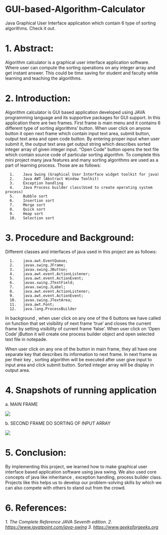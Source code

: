 # GUI-based-Algorithm-Calculator
Java Graphical User Interface  application which contain 6 type of sorting algorithms. Check it out.

# 1.	Abstract:		
Algorithm calculator is a graphical user interface application   software. Where user can compute the sorting operations on any integer array and get instant answer. This could be time saving for student and faculty while learning and teaching the algorithms.

# 2.	Introduction:
Algorithm calculator is GUI based application developed using JAVA programming language and its supportive packages for GUI support. In this application there are two frames. First frame is main menu and it contains 6 different type of sorting algorithms’ button. When user click on anyone button it open next frame which contain input text area, submit button, output text area and open code button. By entering proper input when user submit it, the output text area get output string which describes sorted integer array of given integer input. “Open Code” button opens the text file which contain source code of particular sorting algorithm.
	To complete this mini project many java features and many sorting algorithms are used as a part of learning process. Those are as follows:

      1.	Java Swing (Graphical User Interface widget toolkit for java)
      2.	Java AWT (Abstract Window Toolkit)
      3.	Exception handling 
      4.	Java Process builder class(Used to create operating system process)
      5.	Bubble sort
      6.	Insertion sort
      7.	Merge sort
      8.	Quick sort
      9.	Heap sort
      10.	Selection sort

# 3.	Procedure and Background:

Different classes and interfaces of java used in this project are as follows:

      1.	java.awt.EventQueue;
      2.	javax.swing.JFrame;
      3.	javax.swing.JButton;
      4.	java.awt.event.ActionListener;
      5.	java.awt.event.ActionEvent;
      6.	javax.swing.JTextField;
      7.	javax.swing.JLabel;
      8.	java.awt.event.ActionListener;
      9.	java.awt.event.ActionEvent;
      10.	javax.swing.JTextArea;
      11.	java.awt.Font;
      12.	java.lang.ProcessBuilder




In background , when user click on any one of the 6 buttons we have called on function
that set visibility of next frame ‘true’ and closes the current frame by setting visibility of current frame ‘false’. When user click on ‘Open Code’ jButton it will create one process builder object and open selected text file in notepade.

When user click on any one of the button in main frame, they all have one separate key that describes its information to next frame. In next frame as per their key , sorting algorithm will be executed after user give input to input area and click submit button. Sorted integer array will be display in output area. 

# 4.	Snapshots of running application

a. MAIN FRAME

![](Images/Main.PNG) 

b. SECOND FRAME DO SORTING OF INPUT ARRAY
 
![](Images/Frame.PNG)


# 5.	Conclusion:

By implementing this project, we learned how to make graphical user interface based application software using java swing. We also used core concepts of java like inheritance , exception handling, process builder class. Projects like this helps us to develop our problem-solving skills by which we can also compete with others to stand out from the crowd.

# 6.	References:


_1. The Complete Reference JAVA Seventh edition.
2. https://www.javatpoint.com/java-swing
3. https://www.geeksforgeeks.org_ 


















